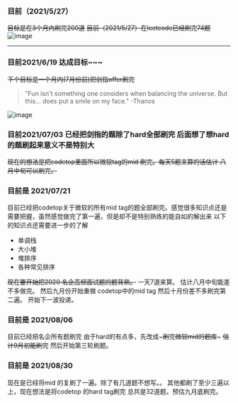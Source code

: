 ### 目前（2021/5/27）
~~目标是在3个月内刷完200道~~
~~目前（2021/5/27）在leetcode已经刷完74题~~
![image](https://user-images.githubusercontent.com/84114842/119762263-f3ab3400-bedf-11eb-9d8d-2227b1387749.png)
***
### 目前2021/6/19 达成目标~~~ 
~~下个目标是一个月内(7月份前)把剑指offer刷完~~
> "Fun isn't something one considers when balancing the universe. But this... does put a smile on my face." -Thanos 

![image](https://user-images.githubusercontent.com/84114842/122631110-a21b5100-d0fb-11eb-8164-f2e9961ee7ce.png)
### 目前2021/07/03 已经把剑指的题除了hard全部刷完 后面想了想hard的题刷起来意义不是特别大
~~现在的想法是把codetop里面所以微软tag的mid 刷完。每天5题来算的话估计 八月中旬可以刷完。~~
### 目前是 2021/07/21
目前已经把codetop关于微软的所有mid tag的题全部刷完。感觉很多知识点还是需要把握，虽然感觉做完了第一遍，但是却不是特别熟练的能自如的解出来
以下的知识点还需要进一步的了解
- 单调栈
- 大小堆
- 堆排序
- 各种常见排序

~~现在要开始把2020 名企高频面试题的题背熟。~~
一天7道来算。
估计八月中旬能差不多做完。
然后九月份开始重做 codetop中的mid tag
然后十月份差不多刷完第二遍。
开始下一波投递。
### 目前是 2021/08/06
目前已经把名企所有题刷完
由于hard的有点多，先改成~~~刷完微软mid的题库~~~
~~估计9月初能刷完~~
然后开始第三轮刷题。
### 目前是 2021/08/30
现在是已经将mid 的复刷了一遍。除了有几道题不想写。。
其他都刷了至少三遍以上，现在想法是将codetop 的hard tag刷完
总共是32道题。预估九月底刷完。
